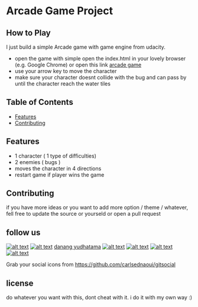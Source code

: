 # Arcade Game Project

## How to Play
I just build a simple Arcade game with game engine from udacity. 
* open the game with simple open the index.html in your lovely browser (e.g. Google Chrome) or open this link [arcade game](https://danangyudhatama.github.io/frontend-nanodegree-arcade-game)
* use your arrow key to move the character 
* make sure your character doesnt collide with the bug and can pass by until the character reach the water tiles



## Table of Contents

* [Features](#Features)
* [Contributing](#contributing)

## Features

* 1 character ( 1 type of difficulties)
* 2 enemies ( bugs )
* moves the character in 4 directions
* restart game if player wins the game

## Contributing

if you have more ideas or you want to add more option / theme / whatever, fell free to update the source or yourseld or open a pull request

## follow us

[![alt text][1.2]][1]
[![alt text][2.2]][2] [danang yudhatama](https://web.facebook.com/yudhatamadanang)
[![alt text][3.2]][3]
[![alt text][4.2]][4]
[![alt text][5.2]][5]
[![alt text][6.2]][6]



[1.1]: http://i.imgur.com/tXSoThF.png (twitter icon with padding)
[2.1]: http://i.imgur.com/P3YfQoD.png (facebook icon with padding)
[3.1]: http://i.imgur.com/yCsTjba.png (google plus icon with padding)
[4.1]: http://i.imgur.com/YckIOms.png (tumblr icon with padding)
[5.1]: http://i.imgur.com/1AGmwO3.png (dribbble icon with padding)
[6.1]: http://i.imgur.com/0o48UoR.png (github icon with padding)



[1.2]: http://i.imgur.com/wWzX9uB.png (twitter icon without padding)
[2.2]: http://i.imgur.com/fep1WsG.png (facebook icon without padding)
[3.2]: http://i.imgur.com/VlgBKQ9.png (google plus icon without padding)
[4.2]: http://i.imgur.com/jDRp47c.png (tumblr icon without padding)
[5.2]: http://i.imgur.com/Vvy3Kru.png (dribbble icon without padding)
[6.2]: http://i.imgur.com/9I6NRUm.png (github icon without padding)



[1]: http://www.twitter.com/carlsednaoui
[2]: http://www.facebook.com/sednaoui
[3]: https://plus.google.com/+CarlSednaoui
[4]: http://carlsed.tumblr.com
[5]: http://dribbble.com/carlsednaoui
[6]: http://www.github.com/carlsednaoui

Grab your social icons from https://github.com/carlsednaoui/gitsocial

## license
do whatever you want with this, dont cheat with it. i do it with my own way :)

